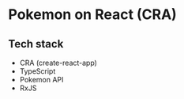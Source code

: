# Pokemon on React (CRA)

## Tech stack

- CRA (create-react-app)
- TypeScript
- Pokemon API
- RxJS
